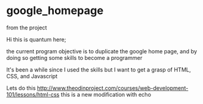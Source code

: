 # google_homepage
from the project

Hi this is quantum here;

the current program objective is to duplicate the google home page, and by doing so getting some skills to become a programmer

It's been a while since I used the skills but I want to get a grasp of HTML, CSS, and Javascript

Lets do this
http://www.theodinproject.com/courses/web-development-101/lessons/html-css
this is a new modification with echo
